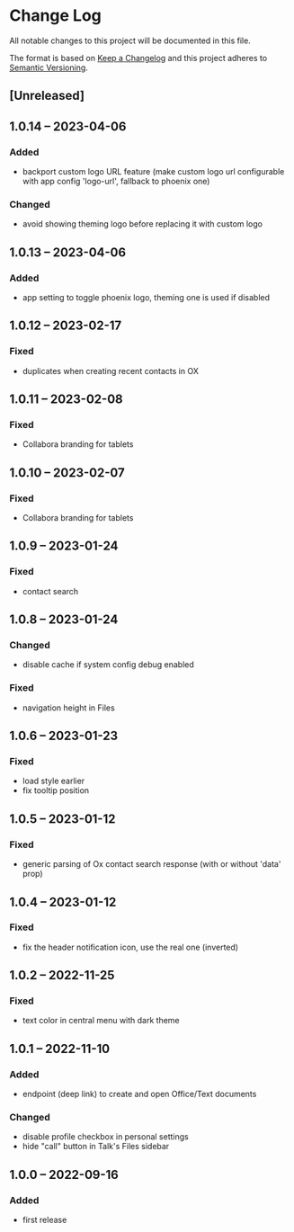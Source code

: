 # Change Log
All notable changes to this project will be documented in this file.

The format is based on [Keep a Changelog](http://keepachangelog.com/)
and this project adheres to [Semantic Versioning](http://semver.org/).

## [Unreleased]

## 1.0.14 – 2023-04-06
### Added
- backport custom logo URL feature (make custom logo url configurable with app config 'logo-url', fallback to phoenix one)

### Changed
- avoid showing theming logo before replacing it with custom logo

## 1.0.13 – 2023-04-06
### Added
- app setting to toggle phoenix logo, theming one is used if disabled

## 1.0.12 – 2023-02-17
### Fixed
- duplicates when creating recent contacts in OX

## 1.0.11 – 2023-02-08
### Fixed
- Collabora branding for tablets

## 1.0.10 – 2023-02-07
### Fixed
- Collabora branding for tablets

## 1.0.9 – 2023-01-24
### Fixed
- contact search

## 1.0.8 – 2023-01-24
### Changed
- disable cache if system config debug enabled

### Fixed
- navigation height in Files

## 1.0.6 – 2023-01-23
### Fixed
- load style earlier
- fix tooltip position

## 1.0.5 – 2023-01-12
### Fixed
- generic parsing of Ox contact search response (with or without 'data' prop)

## 1.0.4 – 2023-01-12
### Fixed
- fix the header notification icon, use the real one (inverted)

## 1.0.2 – 2022-11-25
### Fixed
- text color in central menu with dark theme

## 1.0.1 – 2022-11-10
### Added
- endpoint (deep link) to create and open Office/Text documents

### Changed
- disable profile checkbox in personal settings
- hide "call" button in Talk's Files sidebar

## 1.0.0 – 2022-09-16
### Added
* first release
